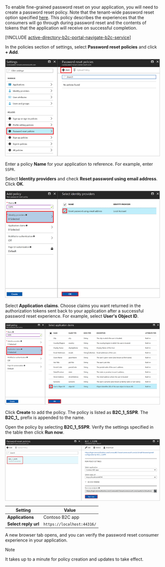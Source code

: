 To enable fine-grained password reset on your application, you will need to create a password reset policy. Note that the tenant-wide password reset option specified [here](../articles/active-directory-b2c/active-directory-b2c-reference-sspr.md). This policy describes the experiences that the consumers will go through during password reset and the contents of tokens that the application will receive on successful completion.

[!INCLUDE [active-directory-b2c-portal-navigate-b2c-service](active-directory-b2c-portal-navigate-b2c-service.md)]

In the policies section of settings, select **Password reset policies** and click **+ Add**.

![Select sign-up or sign-in policies and click the Add button](media/active-directory-b2c-create-password-reset-policy/add-b2c-password-reset-policy.png)

Enter a policy **Name** for your application to reference. For example, enter `SSPR`.

Select **Identity providers** and check **Reset password using email address**. Click **OK**.

![Select reset password using email address as an identity provider and click the OK button](media/active-directory-b2c-create-password-reset-policy/add-b2c-password-reset-identity-providers.png)

Select **Application claims**. Choose claims you want returned in the authorization tokens sent back to your application after a successful password reset experience. For example, select **User's Object ID**.

![Select some application claims and click OK button](media/active-directory-b2c-create-password-reset-policy/add-b2c-password-reset-application-claims.png)

Click **Create** to add the policy. The policy is listed as **B2C_1_SSPR**. The **B2C_1_** prefix is appended to the name.

Open the policy by selecting **B2C_1_SSPR**. Verify the settings specified in the table then click **Run now**.

![Select policy and run it](media/active-directory-b2c-create-password-reset-policy/run-b2c-password-reset-policy.png)

| Setting      | Value  |
| ------------ | ------ |
| **Applications** | Contoso B2C app |
| **Select reply url** | `https://localhost:44316/` |

A new browser tab opens, and you can verify the password reset consumer experience in your application.

> [!NOTE]
> It takes up to a minute for policy creation and updates to take effect.
>
